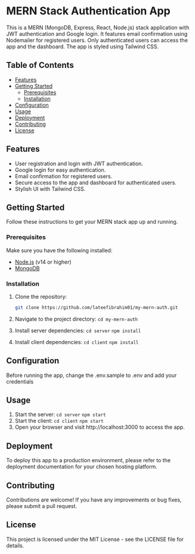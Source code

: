 # MERN Stack Authentication App

This is a MERN (MongoDB, Express, React, Node.js) stack application with JWT authentication and Google login. It features email confirmation using Nodemailer for registered users. Only authenticated users can access the app and the dashboard. The app is styled using Tailwind CSS.

## Table of Contents

- [Features](#features)
- [Getting Started](#getting-started)
  - [Prerequisites](#prerequisites)
  - [Installation](#installation)
- [Configuration](#configuration)
- [Usage](#usage)
- [Deployment](#deployment)
- [Contributing](#contributing)
- [License](#license)

## Features

- User registration and login with JWT authentication.
- Google login for easy authentication.
- Email confirmation for registered users.
- Secure access to the app and dashboard for authenticated users.
- Stylish UI with Tailwind CSS.

## Getting Started

Follow these instructions to get your MERN stack app up and running.

### Prerequisites

Make sure you have the following installed:

- [Node.js](https://nodejs.org/) (v14 or higher)
- [MongoDB](https://www.mongodb.com/)

### Installation

1. Clone the repository:

   ```bash
   git clone https://github.com/lateefibrahim01/my-mern-auth.git
2. Navigate to the project directory:
   `cd my-mern-auth`
3. Install server dependencies:
   `cd server`
   `npm install`
4. Install client dependencies:
    `cd client`
   `npm install`

## Configuration
Before running the app, change the .env.sample to .env and add your credentials

## Usage
1. Start the server:
   `cd server`
    `npm start`
2. Start the client:
    `cd client`
   `npm start`
3. Open your browser and visit http://localhost:3000 to access the app.


## Deployment
To deploy this app to a production environment, please refer to the deployment documentation for your chosen hosting platform.

## Contributing
Contributions are welcome! If you have any improvements or bug fixes, please submit a pull request.

## License
This project is licensed under the MIT License - see the LICENSE file for details.





